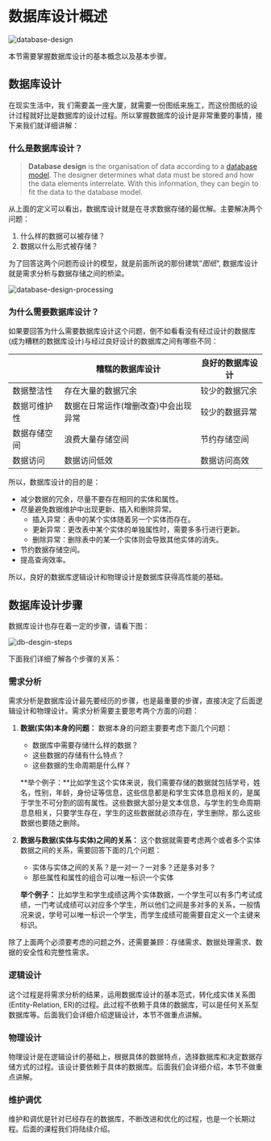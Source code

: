 # 数据库设计概述

![database-design](https://tva1.sinaimg.cn/large/008i3skNgy1grhyn1xp0bj30hq09zq42.jpg)

本节需要掌握数据库设计的基本概念以及基本步骤。

## 数据库设计

在现实生活中，我  们需要盖一座大厦，就需要一份图纸来施工，而这份图纸的设计过程就好比是数据库的设计过程。所以掌握数据库的设计是非常重要的事情，接下来我们就详细讲解：

### 什么是数据库设计？

>**Database design** is the organisation of data according to a [database model](https://en.wikipedia.org/wiki/Database_model). The designer determines what data must be stored and how the data elements interrelate. With this information, they can begin to fit the data to the database model.

从上面的定义可以看出，数据库设计就是在寻求数据存储的最优解。主要解决两个问题：

1. 什么样的数据可以被存储？
2. 数据以什么形式被存储？

为了回答这两个问题而设计的模型，就是前面所说的那份建筑”*图纸*“, 数据库设计就是需求分析与数据存储之间的桥梁。

![database-design-processing](https://tva1.sinaimg.cn/large/008i3skNgy1grhy8odwocj30mo066t8m.jpg)

### 为什么需要数据库设计？

如果要回答为什么需要数据库设计这个问题，倒不如看看没有经过设计的数据库(成为糟糕的数据库设计)与经过良好设计的数据库之间有哪些不同：

|              | 糟糕的数据库设计                     | 良好的数据库设计 |
| ------------ | ------------------------------------ | ---------------- |
| 数据整洁性   | 存在大量的数据冗余                   | 较少的数据冗余   |
| 数据可维护性 | 数据在日常运作(增删改查)中会出现异常 | 较少的数据异常   |
| 数据存储空间 | 浪费大量存储空间                     | 节约存储空间     |
| 数据访问     | 数据访问低效                         | 数据访问高效     |

所以，数据库设计的目的是：
* 减少数据的冗余，尽量不要存在相同的实体和属性。
* 尽量避免数据维护中出现更新、插入和删除异常。
   - 插入异常：表中的某个实体随着另一个实体而存在。
   - 更新异常：更改表中某个实体的单独属性时，需要多多行进行更新。
   - 删除异常：删除表中的某一个实体则会导致其他实体的消失。
* 节约数据存储空间。
* 提高查询效率。

所以，良好的数据库逻辑设计和物理设计是数据库获得高性能的基础。

## 数据库设计步骤

数据库设计也存在着一定的步骤，请看下图：

![db-desgin-steps](https://tva1.sinaimg.cn/large/008i3skNgy1grhyb7pofyj31dq06e75a.jpg)

下面我们详细了解各个步骤的关系：

### 需求分析

需求分析是数据库设计最先要经历的步骤，也是最重要的步骤，直接决定了后面逻辑设计和物理设计。需求分析需要主要思考两个方面的问题：

1. **数据(实体)本身的问题：** 数据本身的问题主要要考虑下面几个问题：
   * 数据库中需要存储什么样的数据？
   * 这些数据的存储有什么特点？
   * 这些数据的生命周期是什么样？

   **举个例子：**比如学生这个实体来说，我们需要存储的数据就包括学号，姓名，性别，年龄，身份证等信息，这些信息都是和学生实体息息相关的，是属于学生不可分割的固有属性。这些数据大部分是文本信息，与学生的生命周期息息相关，只要学生存在，学生的这些数据就必须存在，学生删除，那么这些数据也要随之删除。

2. **数据与数据(实体与实体)之间的关系：** 这个数据就需要考虑两个或者多个实体数据之间的关系，需要回答下面的几个问题：
   * 实体与实体之间的关系？是一对一？一对多？还是多对多？
   * 那些属性和属性的组合可以唯一标识一个实体

   **举个例子：** 比如学生和学生成绩这两个实体数据，一个学生可以有多门考试成绩，一门考试成绩可以对应多个学生，所以他们之间是多对多的关系，一般情况来说，学号可以唯一标识一个学生，而学生成绩可能需要自定义一个主键来标识。

除了上面两个必须要考虑的问题之外，还需要兼顾：存储需求、数据处理需求、数据的安全性和完整性需求。

### 逻辑设计

这个过程是将需求分析的结果，运用数据库设计的基本范式，转化成实体关系图(Entity-Relation, ER)的过程。此过程不依赖于具体的数据库，可以是任何关系型数据库等。后面我们会详细介绍逻辑设计，本节不做重点讲解。

### 物理设计

物理设计是在逻辑设计的基础上，根据具体的数据特点，选择数据库和决定数据存储方式的过程。该设计要依赖于具体的数据库。后面我们会详细介绍，本节不做重点讲解。

### 维护调优

维护和调优是针对已经存在的数据库，不断改进和优化的过程，也是一个长期过程。后面的课程我们将陆续介绍。